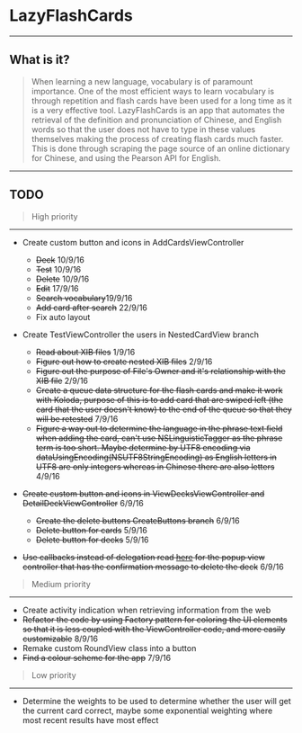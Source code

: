 # LazyFlashCards

----
## What is it?


> When learning a new language, vocabulary is of paramount importance. One of the most efficient ways to learn vocabulary is through repetition and flash cards have been used for a long time as it is a very effective tool. LazyFlashCards is an app that automates the retrieval of the definition and pronunciation of Chinese, and English words so that the user does not have to type in these values themselves making the process of creating flash cards much faster. This is done through scraping the page source of an online dictionary for Chinese, and using the Pearson API for English.

---

## TODO

> High priority
---

* Create custom button and icons in AddCardsViewController
  * ~~Deck~~ 10/9/16 
  * ~~Test~~ 10/9/16
  * ~~Delete~~ 10/9/16
  * ~~Edit~~ 17/9/16 
  * ~~Search vocabulary~~19/9/16
  * ~~Add card after search~~ 22/9/16
  * Fix auto layout


* Create TestViewController the users in NestedCardView branch
  * ~~Read about XIB files~~ 1/9/16
  * ~~Figure out how to create nested XIB files~~ 2/9/16
  * ~~Figure out the purpose of File's Owner and it's relationship with the XIB file~~ 2/9/16
  * ~~Create a queue data structure for the flash cards and make it work with Koloda, purpose of this is to add card that are swiped left (the card that the user doesn't know) to the end of the queue so that they will be retested~~ 7/9/16
  * ~~Figure a way out to determine the language in the phrase text field when adding the card, can't use NSLinguisticTagger as the phrase term is too short. Maybe determine by UTF8 encoding via dataUsingEncoding(NSUTF8StringEncoding) as English letters in UTF8 are only integers whereas in Chinese there are also letters~~ 4/9/16

* ~~Create custom button and icons in ViewDecksViewController and DetailDeckViewController~~ 6/9/16
  * ~~Create the delete buttons CreateButtons branch~~ 6/9/16
  * ~~Delete button for cards~~ 5/9/16
  * ~~Delete button for decks~~ 5/9/16
* ~~Use callbacks instead of delegation read [here](https://medium.cobeisfresh.com/why-you-shouldn-t-use-delegates-in-swift-7ef808a7f16b#.wn71g2472) for the popup view controller that has the confirmation message to delete the deck~~ 6/9/16


> Medium priority
---

* Create activity indication when retrieving information from the web
* ~~Refactor the code by using Factory pattern for coloring the UI elements so that it is less coupled with the ViewController code, and more easily customizable~~ 8/9/16
* Remake custom RoundView class into a button  
* ~~Find a colour scheme for the app~~ 7/9/16

> Low priority
---

* Determine the weights to be used to determine whether the user will get the current card correct, maybe some exponential weighting where most recent results have most effect 
   

   
